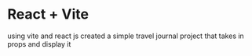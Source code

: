 # React + Vite
using vite and react js
created a simple travel journal project that takes in props and display it

